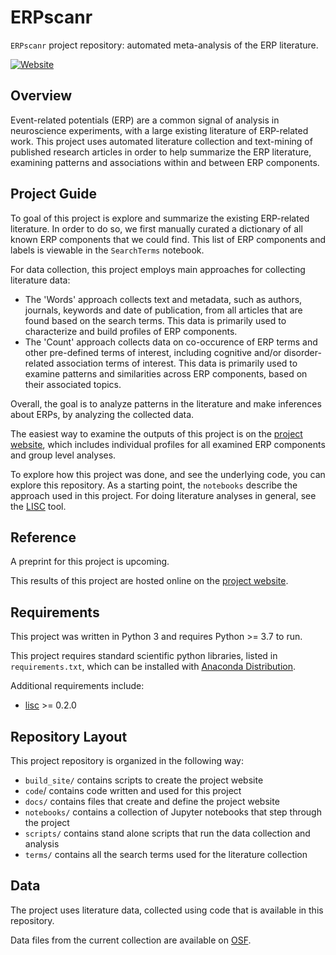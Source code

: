 # ERPscanr

`ERPscanr` project repository: automated meta-analysis of the ERP literature.

[![Website](https://img.shields.io/badge/site-erpscanr.github.io-informational.svg)](http://erpscanr.github.io/)

## Overview

Event-related potentials (ERP) are a common signal of analysis in neuroscience experiments, with a large existing literature of ERP-related work. This project uses automated literature collection and text-mining of published research articles in order to help summarize the ERP literature, examining patterns and associations within and between ERP components.

## Project Guide

To goal of this project is explore and summarize the existing ERP-related literature. In order to do so, we first manually curated a dictionary of all known ERP components that we could find. This list of ERP components and labels is viewable in the `SearchTerms` notebook. 

For data collection, this project employs main approaches for collecting literature data:
- The 'Words' approach collects text and metadata, such as authors, journals, keywords and date of publication, from all articles that are found based on the search terms. This data is primarily used to characterize and build profiles of ERP components. 
- The 'Count' approach collects data on co-occurence of ERP terms and other pre-defined terms of interest, including cognitive and/or disorder-related association terms of interest. This data is primarily used to examine patterns and similarities across ERP components, based on their associated topics. 

Overall, the goal is to analyze patterns in the literature and make inferences about ERPs, by analyzing the collected data.

The easiest way to examine the outputs of this project is on the
[project website](http://erpscanr.github.io/), which includes
individual profiles for all examined ERP components and group level analyses.

To explore how this project was done, and see the underlying code, you can explore this repository. As a starting point, the `notebooks` describe the approach used in this project. For doing literature analyses in general, see the
[LISC](https://github.com/lisc-tools/lisc) tool.

## Reference

A preprint for this project is upcoming.

This results of this project are hosted online on the [project website](http://erpscanr.github.io/).

## Requirements

This project was written in Python 3 and requires Python >= 3.7 to run.

This project requires standard scientific python libraries, listed in `requirements.txt`, which can be installed with
[Anaconda Distribution](https://www.anaconda.com/distribution/).

Additional requirements include:
- [lisc](https://github.com/lisc-tools/lisc) >= 0.2.0

## Repository Layout

This project repository is organized in the following way:

- `build_site/` contains scripts to create the project website
- `code`/ contains code written and used for this project
- `docs/` contains files that create and define the project website
- `notebooks/` contains a collection of Jupyter notebooks that step through the project
- `scripts/` contains stand alone scripts that run the data collection and analysis
- `terms/` contains all the search terms used for the literature collection

## Data

The project uses literature data, collected using code that is available in this repository. 

Data files from the current collection are available on
[OSF](https://osf.io/g2ruj/).
